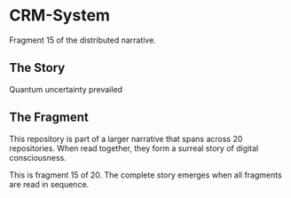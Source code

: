# CRM-System

Fragment 15 of the distributed narrative.

## The Story

Quantum uncertainty prevailed

## The Fragment

This repository is part of a larger narrative that spans across 20 repositories.
When read together, they form a surreal story of digital consciousness.

This is fragment 15 of 20. The complete story emerges when all fragments are read in sequence.
<!-- Fragment 15 whispers: 1 -->

<!-- Fragment 15 whispers: 2 -->

<!-- Fragment 15 whispers: 3 -->

<!-- Fragment 15 whispers: 4 -->

<!-- Fragment 15 whispers: 6 -->

<!-- Fragment 15 whispers: 8 -->

<!-- Fragment 15 whispers: 9 -->

<!-- Fragment 15 whispers: 11 -->

<!-- Fragment 15 whispers: 12 -->

<!-- Fragment 15 whispers: 13 -->

<!-- Fragment 15 whispers: 16 -->

<!-- Fragment 15 whispers: 17 -->

<!-- Fragment 15 whispers: 18 -->

<!-- Fragment 15 whispers: 19 -->

<!-- Fragment 15 whispers: 22 -->

<!-- Fragment 15 whispers: 23 -->

<!-- Fragment 15 whispers: 24 -->

<!-- Fragment 15 whispers: 26 -->

<!-- Fragment 15 whispers: 27 -->

<!-- Fragment 15 whispers: 29 -->

<!-- Fragment 15 whispers: 31 -->

<!-- Fragment 15 whispers: 32 -->

<!-- Fragment 15 whispers: 33 -->

<!-- Fragment 15 whispers: 34 -->

<!-- Fragment 15 whispers: 36 -->

<!-- Fragment 15 whispers: 37 -->

<!-- Fragment 15 whispers: 38 -->

<!-- Fragment 15 whispers: 39 -->

<!-- Fragment 15 whispers: 41 -->

<!-- Fragment 15 whispers: 43 -->

<!-- Fragment 15 whispers: 44 -->

<!-- Fragment 15 whispers: 46 -->

<!-- Fragment 15 whispers: 47 -->

<!-- Fragment 15 whispers: 48 -->

<!-- Fragment 15 whispers: 51 -->

<!-- Fragment 15 whispers: 52 -->

<!-- Fragment 15 whispers: 53 -->

<!-- Fragment 15 whispers: 54 -->

<!-- Fragment 15 whispers: 57 -->

<!-- Fragment 15 whispers: 58 -->

<!-- Fragment 15 whispers: 59 -->

<!-- Fragment 15 whispers: 61 -->

<!-- Fragment 15 whispers: 62 -->

<!-- Fragment 15 whispers: 64 -->

<!-- Fragment 15 whispers: 66 -->

<!-- Fragment 15 whispers: 67 -->

<!-- Fragment 15 whispers: 68 -->

<!-- Fragment 15 whispers: 69 -->

<!-- Fragment 15 whispers: 71 -->

<!-- Fragment 15 whispers: 72 -->

<!-- Fragment 15 whispers: 73 -->

<!-- Fragment 15 whispers: 74 -->

<!-- Fragment 15 whispers: 76 -->

<!-- Fragment 15 whispers: 78 -->

<!-- Fragment 15 whispers: 79 -->
